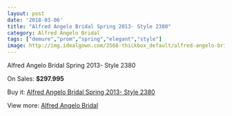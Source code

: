 ```yaml
---
layout: post
date: '2018-03-06'
title: "Alfred Angelo Bridal Spring 2013- Style 2380"
category: Alfred Angelo Bridal
tags: ["demure","prom","spring","elegant","style"]
image: http://img.idealgown.com/3568-thickbox_default/alfred-angelo-bridal-spring-2013-style-2380.jpg
---
```

Alfred Angelo Bridal Spring 2013- Style 2380

On Sales: **$297.995**
<a href="https://www.idealgown.com/en/alfred-angelo-bridal/1693-alfred-angelo-bridal-spring-2013-style-2380.html"><amp-img layout="responsive" width="600" height="600" src="//img.idealgown.com/3568-thickbox_default/alfred-angelo-bridal-spring-2013-style-2380.jpg" alt="Alfred Angelo Bridal Spring 2013- Style 2380 0" /></a>
<a href="https://www.idealgown.com/en/alfred-angelo-bridal/1693-alfred-angelo-bridal-spring-2013-style-2380.html"><amp-img layout="responsive" width="600" height="600" src="//img.idealgown.com/3570-thickbox_default/alfred-angelo-bridal-spring-2013-style-2380.jpg" alt="Alfred Angelo Bridal Spring 2013- Style 2380 1" /></a>
<a href="https://www.idealgown.com/en/alfred-angelo-bridal/1693-alfred-angelo-bridal-spring-2013-style-2380.html"><amp-img layout="responsive" width="600" height="600" src="//img.idealgown.com/3569-thickbox_default/alfred-angelo-bridal-spring-2013-style-2380.jpg" alt="Alfred Angelo Bridal Spring 2013- Style 2380 2" /></a>

Buy it: [Alfred Angelo Bridal Spring 2013- Style 2380](https://www.idealgown.com/en/alfred-angelo-bridal/1693-alfred-angelo-bridal-spring-2013-style-2380.html "Alfred Angelo Bridal Spring 2013- Style 2380")

View more: [Alfred Angelo Bridal](https://www.idealgown.com/en/28-alfred-angelo-bridal "Alfred Angelo Bridal")